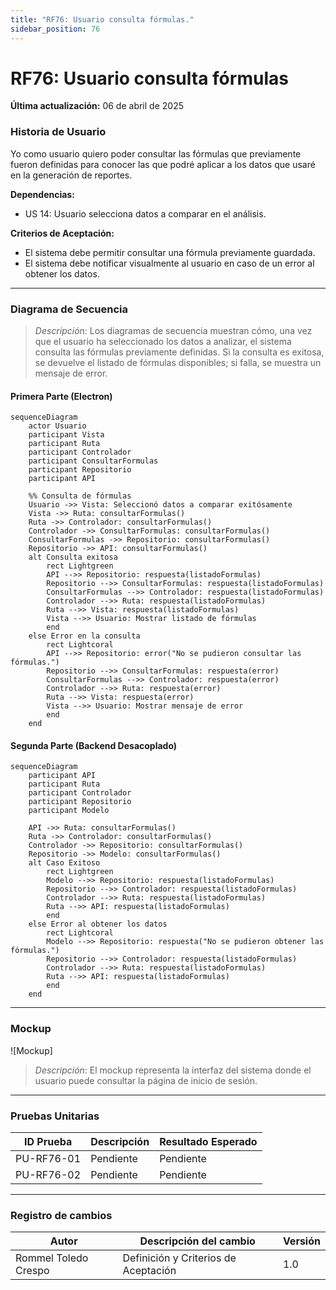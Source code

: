 ```yaml
---
title: "RF76: Usuario consulta fórmulas."  
sidebar_position: 76
---
```


# RF76: Usuario consulta fórmulas

**Última actualización:** 06 de abril de 2025

### Historia de Usuario

Yo como usuario quiero poder consultar las fórmulas que previamente fueron definidas para conocer las que podré aplicar a los datos que usaré en la generación de reportes.

  **Dependencias:**
  - US 14: Usuario selecciona datos a comparar en el análisis.

  **Criterios de Aceptación:**
  - El sistema debe permitir consultar una fórmula previamente guardada.
  - El sistema debe notificar visualmente al usuario en caso de un error al obtener los datos.

---

### Diagrama de Secuencia

> *Descripción*: Los diagramas de secuencia muestran cómo, una vez que el usuario ha seleccionado los datos a analizar, el sistema consulta las fórmulas previamente definidas. Si la consulta es exitosa, se devuelve el listado de fórmulas disponibles; si falla, se muestra un mensaje de error.

#### Primera Parte (Electron)
```mermaid
sequenceDiagram
    actor Usuario
    participant Vista
    participant Ruta
    participant Controlador
    participant ConsultarFormulas
    participant Repositorio
    participant API

    %% Consulta de fórmulas
    Usuario ->> Vista: Seleccionó datos a comparar exitósamente
    Vista ->> Ruta: consultarFormulas()
    Ruta ->> Controlador: consultarFormulas()
    Controlador ->> ConsultarFormulas: consultarFormulas()
    ConsultarFormulas ->> Repositorio: consultarFormulas()
    Repositorio ->> API: consultarFormulas()
    alt Consulta exitosa
        rect Lightgreen
        API -->> Repositorio: respuesta(listadoFormulas)
        Repositorio -->> ConsultarFormulas: respuesta(listadoFormulas)
        ConsultarFormulas -->> Controlador: respuesta(listadoFormulas)
        Controlador -->> Ruta: respuesta(listadoFormulas)
        Ruta -->> Vista: respuesta(listadoFormulas)
        Vista -->> Usuario: Mostrar listado de fórmulas
        end
    else Error en la consulta
        rect Lightcoral
        API -->> Repositorio: error("No se pudieron consultar las fórmulas.")
        Repositorio -->> ConsultarFormulas: respuesta(error)
        ConsultarFormulas -->> Controlador: respuesta(error)
        Controlador -->> Ruta: respuesta(error)
        Ruta -->> Vista: respuesta(error)
        Vista -->> Usuario: Mostrar mensaje de error
        end
    end

```

#### Segunda Parte (Backend Desacoplado)
```mermaid
sequenceDiagram
    participant API
    participant Ruta
    participant Controlador
    participant Repositorio
    participant Modelo

    API ->> Ruta: consultarFormulas()
    Ruta ->> Controlador: consultarFormulas()
    Controlador ->> Repositorio: consultarFormulas()
    Repositorio ->> Modelo: consultarFormulas()
    alt Caso Exitoso
        rect Lightgreen
        Modelo -->> Repositorio: respuesta(listadoFormulas)
        Repositorio -->> Controlador: respuesta(listadoFormulas)
        Controlador -->> Ruta: respuesta(listadoFormulas)
        Ruta -->> API: respuesta(listadoFormulas)
        end
    else Error al obtener los datos
        rect Lightcoral
        Modelo -->> Repositorio: respuesta("No se pudieron obtener las fórmulas.")
        Repositorio -->> Controlador: respuesta(listadoFormulas)
        Controlador -->> Ruta: respuesta(listadoFormulas)
        Ruta -->> API: respuesta(listadoFormulas)
        end
    end

```

---

### Mockup

![Mockup]

> *Descripción*: El mockup representa la interfaz del sistema donde el usuario puede consultar la página de inicio de sesión. 

---

### Pruebas Unitarias 
| ID Prueba | Descripción | Resultado Esperado |
|-----------|-------------|--------------------|
|PU-RF76-01|Pendiente | Pendiente|
|PU-RF76-02|Pendiente | Pendiente|

---

### Registro de cambios

| Autor | Descripción del cambio | Versión |
|---------|-------------------------|---------|
| Rommel Toledo Crespo | Definición y Criterios de Aceptación | 1.0 |